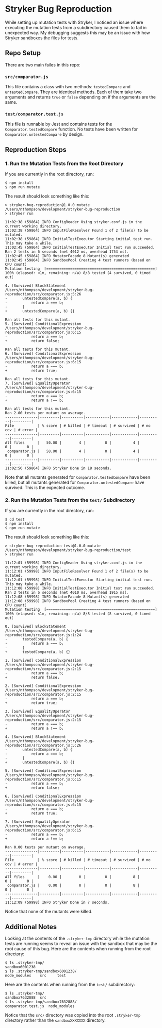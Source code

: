 # Stryker Bug Reproduction

While setting up mutation tests with Stryker, I noticed an issue where executing the mutation tests from a subdirectory caused them to fail in unexpected way. My debugging suggests this may be an issue with how Stryker sandboxes the files for tests.

## Repo Setup

There are two main failes in this repo:

### `src/comparator.js`

This file contains a class with two methods: `testedCompare` and `untestedCompare`. They are identical methods. Each of them take two arguments and returns `true` or `false` depending on if the arguments are the same.

### `test/comparator.test.js`

This file is runnable by Jest and contains tests for the `Comparator.testedCompare` function. No tests have been written for `Comparator.untestedCompare` by design.

## Reproduction Steps

### 1. Run the Mutation Tests from the Root Directory

If you are currently in the root directory, run:

```
$ npm install
$ npm run mutate
```

The result should look something like this:

```
> stryker-bug-reproduction@1.0.0 mutate /Users/nthompson/development/stryker-bug-reproduction
> stryker run

11:02:38 (59864) INFO ConfigReader Using stryker.conf.js in the current working directory.
11:02:38 (59864) INFO InputFileResolver Found 1 of 2 file(s) to be mutated.
11:02:38 (59864) INFO InitialTestExecutor Starting initial test run. This may take a while.
11:02:45 (59864) INFO InitialTestExecutor Initial test run succeeded. Ran 2 tests in 6 seconds (net 4012 ms, overhead 1753 ms).
11:02:45 (59864) INFO MutatorFacade 8 Mutant(s) generated
11:02:45 (59864) INFO SandboxPool Creating 4 test runners (based on CPU count)
Mutation testing  [==================================================] 100% (elapsed: <1m, remaining: n/a) 8/8 tested (4 survived, 0 timed out)

4. [Survived] BlockStatement
/Users/nthompson/development/stryker-bug-reproduction/src/comparator.js:5:26
-       untestedCompare(a, b) {
-           return a === b;
-       }
+       untestedCompare(a, b) {}

Ran all tests for this mutant.
5. [Survived] ConditionalExpression
/Users/nthompson/development/stryker-bug-reproduction/src/comparator.js:6:15
-           return a === b;
+           return false;

Ran all tests for this mutant.
6. [Survived] ConditionalExpression
/Users/nthompson/development/stryker-bug-reproduction/src/comparator.js:6:15
-           return a === b;
+           return true;

Ran all tests for this mutant.
7. [Survived] EqualityOperator
/Users/nthompson/development/stryker-bug-reproduction/src/comparator.js:6:15
-           return a === b;
+           return a !== b;

Ran all tests for this mutant.
Ran 2.00 tests per mutant on average.
---------------|---------|----------|-----------|------------|----------|---------|
File           | % score | # killed | # timeout | # survived | # no cov | # error |
---------------|---------|----------|-----------|------------|----------|---------|
All files      |   50.00 |        4 |         0 |          4 |        0 |       0 |
 comparator.js |   50.00 |        4 |         0 |          4 |        0 |       0 |
---------------|---------|----------|-----------|------------|----------|---------|
11:02:56 (59864) INFO Stryker Done in 18 seconds.
```

Note that all mutants generated for `Comparator.testedCompare` have been killed, but all mutants generated for `Comparator.untestedCompare` have survived. This is the expected outcome.

### 2. Run the Mutation Tests from the `test/` Subdirectory

If you are currently in the root directory, run:

```
$ cd test
$ npm install
$ npm run mutate
```

The result should look something like this:

```
> stryker-bug-reproduction-test@1.0.0 mutate /Users/nthompson/development/stryker-bug-reproduction/test
> stryker run

11:12:01 (59998) INFO ConfigReader Using stryker.conf.js in the current working directory.
11:12:01 (59998) INFO InputFileResolver Found 1 of 2 file(s) to be mutated.
11:12:01 (59998) INFO InitialTestExecutor Starting initial test run. This may take a while.
11:12:08 (59998) INFO InitialTestExecutor Initial test run succeeded. Ran 2 tests in 6 seconds (net 4010 ms, overhead 1915 ms).
11:12:08 (59998) INFO MutatorFacade 8 Mutant(s) generated
11:12:08 (59998) INFO SandboxPool Creating 4 test runners (based on CPU count)
Mutation testing  [==================================================] 100% (elapsed: <1m, remaining: n/a) 8/8 tested (8 survived, 0 timed out)

0. [Survived] BlockStatement
/Users/nthompson/development/stryker-bug-reproduction/src/comparator.js:1:24
-       testedCompare(a, b) {
-           return a === b;
-       }
+       testedCompare(a, b) {}

1. [Survived] ConditionalExpression
/Users/nthompson/development/stryker-bug-reproduction/src/comparator.js:2:15
-           return a === b;
+           return false;

2. [Survived] ConditionalExpression
/Users/nthompson/development/stryker-bug-reproduction/src/comparator.js:2:15
-           return a === b;
+           return true;

3. [Survived] EqualityOperator
/Users/nthompson/development/stryker-bug-reproduction/src/comparator.js:2:15
-           return a === b;
+           return a !== b;

4. [Survived] BlockStatement
/Users/nthompson/development/stryker-bug-reproduction/src/comparator.js:5:26
-       untestedCompare(a, b) {
-           return a === b;
-       }
+       untestedCompare(a, b) {}

5. [Survived] ConditionalExpression
/Users/nthompson/development/stryker-bug-reproduction/src/comparator.js:6:15
-           return a === b;
+           return false;

6. [Survived] ConditionalExpression
/Users/nthompson/development/stryker-bug-reproduction/src/comparator.js:6:15
-           return a === b;
+           return true;

7. [Survived] EqualityOperator
/Users/nthompson/development/stryker-bug-reproduction/src/comparator.js:6:15
-           return a === b;
+           return a !== b;

Ran 0.00 tests per mutant on average.
---------------|---------|----------|-----------|------------|----------|---------|
File           | % score | # killed | # timeout | # survived | # no cov | # error |
---------------|---------|----------|-----------|------------|----------|---------|
All files      |    0.00 |        0 |         0 |          8 |        0 |       0 |
 comparator.js |    0.00 |        0 |         0 |          8 |        0 |       0 |
---------------|---------|----------|-----------|------------|----------|---------|
11:12:09 (59998) INFO Stryker Done in 7 seconds.
```

Notice that none of the mutants were killed.

## Additional Notes

Looking at the contents of the `.stryker-tmp` directory while the mutation tests are running seems to reveal an issue with the sandbox that may be the root cause of this bug. Here are the contents when running from the root directory:

```
$ ls .stryker-tmp/
sandbox6001238
$ ls .stryker-tmp/sandbox6001238/
node_modules	src		test
```

Here are the contents when running from the `test/` subdirectory:

```
$ ls .stryker-tmp/
sandbox7632888	src
$ ls .stryker-tmp/sandbox7632888/
comparator.test.js	node_modules
```

Notice that the `src/` directory was copied into the root `.stryker-tmp` directory rather than the `sandboxXXXXXXX` directory.
